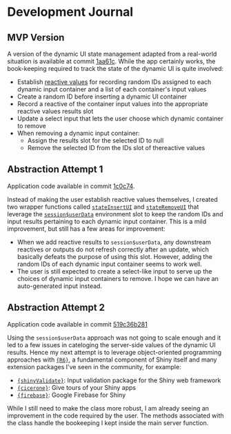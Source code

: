 # Development Journal

## MVP Version

A version of the dynamic UI state management adapted from a real-world situation is available at commit [1aa61c](https://github.com/rpodcast/dynamicui_state/blob/1aa61c5ee0511d47db03c111c5295920abda2ad9/app.R). While the app certainly works, the book-keeping required to track the state of the dynamic UI is quite involved:

* Establish [reactive values](https://shiny.rstudio.com/reference/shiny/1.7.3/reactivevalues) for recording random IDs assigned to each dynamic input container and a list of each container's input values
* Create a random ID before inserting a dynamic UI container
* Record a reactive of the container input values into the appropriate reactive values results slot
* Update a select input that lets the user choose which dynamic container to remove
* When removing a dynamic input container:
  * Assign the results slot for the selected ID to null
  * Remove the selected ID from the IDs slot of thereactive values

## Abstraction Attempt 1

Application code available in commit [1c0c74](https://github.com/rpodcast/dynamicui_state/tree/1c0c74e65aefc11293e085cd9d3bc5e9edff6269).

Instead of making the user establish reactive values themselves, I created two wrapper functions called [`stateInsertUI`](https://github.com/rpodcast/dynamicui_state/blob/1c0c74e65aefc11293e085cd9d3bc5e9edff6269/R/state_utils.R#L1-L44) and [`stateRemoveUI`](https://github.com/rpodcast/dynamicui_state/blob/1c0c74e65aefc11293e085cd9d3bc5e9edff6269/R/state_utils.R#L46-L63) that leverage the [`session$userData`](https://shiny.rstudio.com/reference/shiny/1.7.3/session.html) environment slot to keep the random IDs and input results pertaining to each dynamic input container. This is a mild improvement, but still has a few areas for improvement:

* When we add reactive results to `session$userData`, any downstream reactives or outputs do not refresh correctly after an update, which basically defeats the purpose of using this slot. However, adding the random IDs of each dynamic input container seems to work well.
* The user is still expected to create a select-like input to serve up the choices of dynamic input containers to remove. I hope we can have an auto-generated input instead.

## Abstraction Attempt 2

Application code available in commit [519c36b281](https://github.com/rpodcast/dynamicui_state/tree/519c36b281d02dc58d08740afe405bcb9b22496b)

Using the `session$userData` approach was not going to scale enough and it led to a few issues in cateloging the server-side values of the dynamic UI results. Hence my next attempt is to leverage object-oriented programming approaches with [`{R6}`](https://r6.r-lib.org/), a fundamental component of Shiny itself and many extension packages I've seen in the community, for example:

* [`{shinyValidate}`](https://rstudio.github.io/shinyvalidate/): Input validation package for the Shiny web framework
* [`{cicerone}`](https://cicerone.john-coene.com/): Give tours of your Shiny apps
* [`{firebase}`](https://firebase.john-coene.com/): Google Firebase for Shiny

While I still need to make the class more robust, I am already seeing an improvement in the code required by the user. The methods associated with the class handle the bookeeping I kept inside the main server function.
